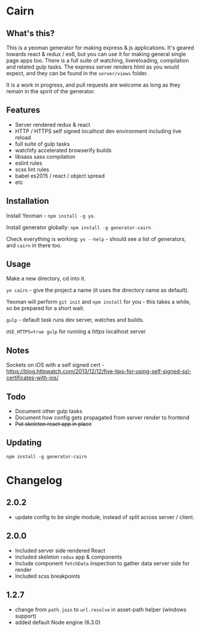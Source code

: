 # Cairn

## What's this?

This is a yeoman generator for making express & js applications. It's geared towards react & redux / es6, but you can use it for making general single page apps too. There is a full suite of watching, livereloading, compilation and related gulp tasks. The express server renders html as you would expect, and they can be found in the `server/views` folder.

It is a work in progress, and pull requests are welcome as long as they remain in the spirit of the generator.

## Features

- Server rendered redux & react
- HTTP / HTTPS self signed localhost dev environment including live reload
- full suite of gulp tasks
- watchify accelerated browserify builds
- libsass sass compilation
- eslint rules
- scss lint rules
- babel es2015 / react / object spread
- etc

## Installation

Install Yeoman - `npm install -g yo`.

Install generator globally: `npm install -g generator-cairn`

Check everything is working: `yo --help` - should see a list of generators, and `cairn` in there too.

## Usage

Make a new directory, cd into it.

`yo cairn` - give the project a name (it uses the directory name as default).

Yeoman will perform `git init` and `npm install` for you - this takes a while, so be prepared for a short wait.

`gulp` - default task runs dev server, watches and builds.

`USE_HTTPS=true gulp` for running a *https* localhost server


## Notes

Sockets on iOS with a self signed cert - https://blog.httpwatch.com/2013/12/12/five-tips-for-using-self-signed-ssl-certificates-with-ios/

## Todo

- Document other gulp tasks
- Document how config gets propagated from server render to frontend
- ~~Put skeleton react app in place~~

## Updating

`npm install -g generator-cairn`


# Changelog

## 2.0.2

- update config to be single module, instead of split across server / client.

## 2.0.0

- Included server side rendered React
- Included skeleton `redux` app & components
- Include component `fetchData` inspection to gather data server side for render
- Included scss breakpoints

## 1.2.7

- change from `path.join` to `url.resolve` in asset-path helper (windows support)
- added default Node engine (6.3.0)
